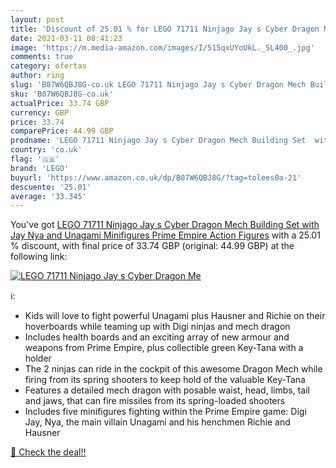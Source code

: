 ```yaml
---
layout: post
title: 'Discount of 25.01 % for LEGO 71711 Ninjago Jay s Cyber Dragon Me'
date: 2021-03-11 08:41:23
image: 'https://m.media-amazon.com/images/I/515qxUYoUkL._SL400_.jpg'
comments: true
category: ofertas
author: ring
slug: 'B07W6QBJ8G-co.uk LEGO 71711 Ninjago Jay s Cyber Dragon Mech Building Set...'
sku: 'B07W6QBJ8G-co.uk'
actualPrice: 33.74 GBP
currency: GBP
price: 33.74
comparePrice: 44.99 GBP
prodname: 'LEGO 71711 Ninjago Jay s Cyber Dragon Mech Building Set  with Jay  Nya and Unagami Minifigures  Prime Empire Action Figures'
country: 'co.uk'
flag: '🇬🇧'
brand: 'LEGO'
buyurl: 'https://www.amazon.co.uk/dp/B07W6QBJ8G/?tag=tolees0a-21'
descuento: '25.01'
average: '33.345'
---
```


You've got [LEGO 71711 Ninjago Jay s Cyber Dragon Mech Building Set  with Jay  Nya and Unagami Minifigures  Prime Empire Action Figures](https://www.amazon.co.uk/dp/B07W6QBJ8G/?tag=tolees0a-21) with a  25.01 % discount, with final price of 33.74 GBP (original: 44.99 GBP) at the following link:

[![LEGO 71711 Ninjago Jay s Cyber Dragon Me](https://m.media-amazon.com/images/I/515qxUYoUkL._SL400_.jpg)](https://www.amazon.co.uk/dp/B07W6QBJ8G/?tag=tolees0a-21)

ℹ️:

- Kids will love to fight powerful Unagami plus Hausner and Richie on their hoverboards while teaming up with Digi ninjas and mech dragon
- Includes health boards and an exciting array of new armour and weapons from Prime Empire, plus collectible green Key-Tana with a holder
- The 2 ninjas can ride in the cockpit of this awesome Dragon Mech while firing from its spring shooters to keep hold of the valuable Key-Tana
- Features a detailed mech dragon with posable waist, head, limbs, tail and jaws, that can fire missiles from its spring-loaded shooters
- Includes five minifigures fighting within the Prime Empire game: Digi Jay, Nya, the main villain Unagami and his henchmen Richie and Hausner

[🛒 Check the deal!!](https://www.amazon.co.uk/dp/B07W6QBJ8G/?tag=tolees0a-21)
